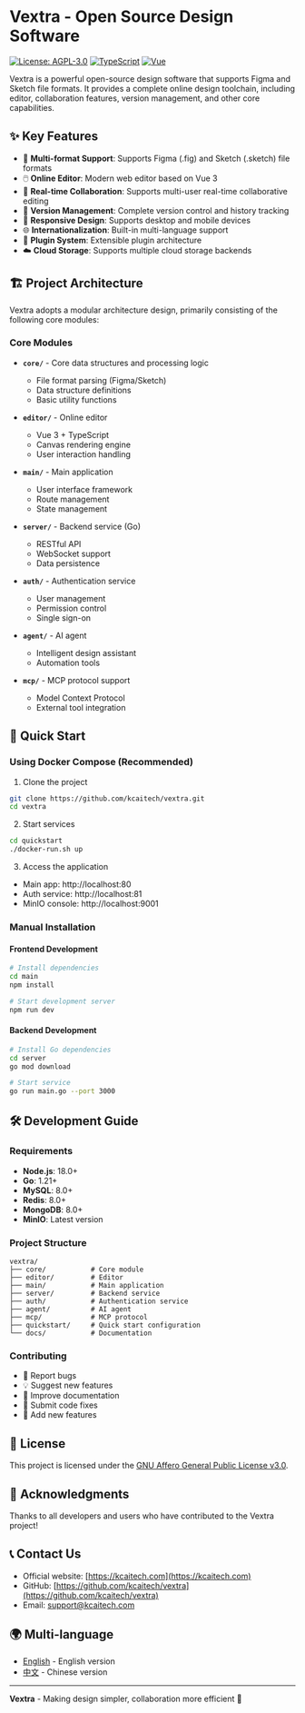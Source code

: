 # Vextra - Open Source Design Software

[![License: AGPL-3.0](https://img.shields.io/badge/License-AGPL%203.0-green.svg)](https://opensource.org/licenses/AGPL-3.0)
[![TypeScript](https://img.shields.io/badge/TypeScript-5.8+-blue.svg)](https://www.typescriptlang.org/)
[![Vue](https://img.shields.io/badge/Vue-3.2+-green.svg)](https://vuejs.org/)

Vextra is a powerful open-source design software that supports Figma and Sketch file formats. It provides a complete online design toolchain, including editor, collaboration features, version management, and other core capabilities.

## ✨ Key Features

- 🎨 **Multi-format Support**: Supports Figma (.fig) and Sketch (.sketch) file formats
- 🖱️ **Online Editor**: Modern web editor based on Vue 3
- 👥 **Real-time Collaboration**: Supports multi-user real-time collaborative editing
- 🔄 **Version Management**: Complete version control and history tracking
- 📱 **Responsive Design**: Supports desktop and mobile devices
- 🌐 **Internationalization**: Built-in multi-language support
- 🔌 **Plugin System**: Extensible plugin architecture
- ☁️ **Cloud Storage**: Supports multiple cloud storage backends

## 🏗️ Project Architecture

Vextra adopts a modular architecture design, primarily consisting of the following core modules:

### Core Modules

- **`core/`** - Core data structures and processing logic
  - File format parsing (Figma/Sketch)
  - Data structure definitions
  - Basic utility functions

- **`editor/`** - Online editor
  - Vue 3 + TypeScript
  - Canvas rendering engine
  - User interaction handling

- **`main/`** - Main application
  - User interface framework
  - Route management
  - State management

- **`server/`** - Backend service (Go)
  - RESTful API
  - WebSocket support
  - Data persistence

- **`auth/`** - Authentication service
  - User management
  - Permission control
  - Single sign-on

- **`agent/`** - AI agent
  - Intelligent design assistant
  - Automation tools

- **`mcp/`** - MCP protocol support
  - Model Context Protocol
  - External tool integration

## 🚀 Quick Start

### Using Docker Compose (Recommended)

1. Clone the project
```bash
git clone https://github.com/kcaitech/vextra.git
cd vextra
```

2. Start services
```bash
cd quickstart
./docker-run.sh up
```

3. Access the application
- Main app: http://localhost:80
- Auth service: http://localhost:81
- MinIO console: http://localhost:9001

### Manual Installation

#### Frontend Development

```bash
# Install dependencies
cd main
npm install

# Start development server
npm run dev
```

#### Backend Development

```bash
# Install Go dependencies
cd server
go mod download

# Start service
go run main.go --port 3000
```

## 🛠️ Development Guide

### Requirements

- **Node.js**: 18.0+
- **Go**: 1.21+
- **MySQL**: 8.0+
- **Redis**: 8.0+
- **MongoDB**: 8.0+
- **MinIO**: Latest version

### Project Structure

```
vextra/
├── core/           # Core module
├── editor/         # Editor
├── main/           # Main application
├── server/         # Backend service
├── auth/           # Authentication service
├── agent/          # AI agent
├── mcp/            # MCP protocol
├── quickstart/     # Quick start configuration
└── docs/           # Documentation
```

### Contributing

- 🐛 Report bugs
- 💡 Suggest new features
- 📝 Improve documentation
- 🔧 Submit code fixes
- 🌟 Add new features

## 📄 License

This project is licensed under the [GNU Affero General Public License v3.0](LICENSE.txt).

## 🙏 Acknowledgments

Thanks to all developers and users who have contributed to the Vextra project!

## 📞 Contact Us

- Official website: [https://kcaitech.com](https://kcaitech.com)
- GitHub: [https://github.com/kcaitech/vextra](https://github.com/kcaitech/vextra)
- Email: support@kcaitech.com

## 🌍 Multi-language

- [English](./README.md) - English version
- [中文](./README-zh.md) - Chinese version

---

**Vextra** - Making design simpler, collaboration more efficient 🚀


